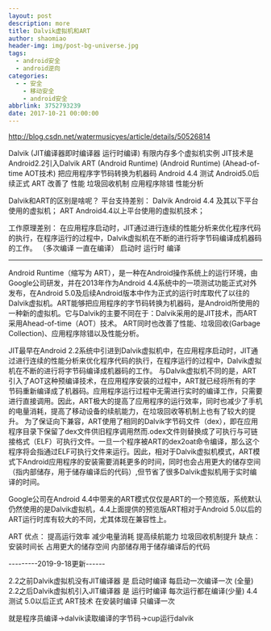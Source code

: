 ```yaml
---
layout: post
description: more
title: Dalvik虚拟机和ART
author: shaomiao
header-img: img/post-bg-universe.jpg
tags:
  - android安全
  - android逆向
categories:
  - - 安全
    - 移动安全
    - android安全
abbrlink: 3752793239
date: 2017-10-21 00:00:00
---
```

http://blog.csdn.net/watermusicyes/article/details/50526814

Dalvik (JIT编译器即时编译器 运行时编译) 有限内存多个虚拟机实例 JIT技术是Android2.2引入Dalvik
ART (Android Runtime) (Android Runtime) (Ahead-of-time AOT技术) 把应用程序字节码转换为机器码 Android 4.4 测试 Android5.0后续正式
ART 改善了 性能 垃圾回收机制 应用程序除错  性能分析




Dalvik和ART的区别是啥呢？
平台支持差别：
Dalvik Android 4.4 及其以下平台使用的虚拟机； ART Android4.4以上平台使用的虚拟机技术；

工作原理差别：
在应用程序启动时，JIT通过进行连续的性能分析来优化程序代码的执行，在程序运行的过程中，Dalvik虚拟机在不断的进行将字节码编译成机器码的工作。 （多次编译 一直在编译） 启动时 运行时 编译

------

Android Runtime（缩写为 ART），是一种在Android操作系统上的运行环境，由Google公司研发，并在2013年作为Android 4.4系统中的一项测试功能正式对外发布，在Android 5.0及后续Android版本中作为正式的运行时库取代了以往的Dalvik虚拟机。ART能够把应用程序的字节码转换为机器码，是Android所使用的一种新的虚拟机。它与Dalvik的主要不同在于：Dalvik采用的是JIT技术，而ART采用Ahead-of-time（AOT）技术。 ART同时也改善了性能、垃圾回收(Garbage Collection)、应用程序除错以及性能分析。

JIT最早在Android 2.2系统中引进到Dalvik虚拟机中，在应用程序启动时，JIT通过进行连续的性能分析来优化程序代码的执行，在程序运行的过程中，Dalvik虚拟机在不断的进行将字节码编译成机器码的工作。 与Dalvik虚拟机不同的是，ART引入了AOT这种预编译技术，在应用程序安装的过程中，ART就已经将所有的字节码重新编译成了机器码。应用程序运行过程中无需进行实时的编译工作，只需要进行直接调用。因此，ART极大的提高了应用程序的运行效率，同时也减少了手机的电量消耗，提高了移动设备的续航能力，在垃圾回收等机制上也有了较大的提升。 为了保证向下兼容，ART使用了相同的Dalvik字节码文件（dex），即在应用程序目录下保留了dex文件供旧程序调用然而.odex文件则替换成了可执行与可链接格式（ELF）可执行文件。一旦一个程序被ART的dex2oat命令编译，那么这个程序将会指通过ELF可执行文件来运行。因此，相对于Dalvik虚拟机模式，ART模式下Android应用程序的安装需要消耗更多的时间，同时也会占用更大的储存空间（指内部储存，用于储存编译后的代码）,但节省了很多Dalvik虚拟机用于实时编译的时间。

Google公司在Android 4.4中带来的ART模式仅仅是ART的一个预览版，系统默认仍然使用的是Dalvik虚拟机，4.4上面提供的预览版ART相对于Android 5.0以后的ART运行时库有较大的不同，尤其体现在兼容性上。

ART
优点：
提高运行效率
减少电量消耗
提高续航能力
垃圾回收机制提升
缺点：
安装时间长
占用更大的储存空间 内部储存用于储存编译后的代码


---------2019-9-18更新------

2.2之前Dalvik虚拟机没有JIT编译器 是  启动时编译  每启动一次编译一次 (全量)
2.2之后Dalvik虚拟机引入JIT编译器 是 运行时编译  每次运行都在编译(少量)
4.4 测试 5.0以后正式 ART技术  在安装时编译 只编译一次


就是程序员编译->dalvik读取编译的字节码->cup运行dalvik

